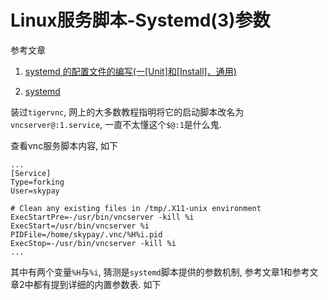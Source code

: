 # Linux服务脚本-Systemd(3)参数

参考文章

1. [systemd 的配置文件的编写(一[Unit]和[Install]、通用)](http://www.321211.net/?p=233)

2. [systemd](http://blog.csdn.net/a624731186/article/details/22690947)

装过`tigervnc`, 网上的大多数教程指明将它的启动脚本改名为`vncserver@:1.service`, 一直不太懂这个`$@:1`是什么鬼.

查看vnc服务脚本内容, 如下

```
...
[Service]
Type=forking
User=skypay

# Clean any existing files in /tmp/.X11-unix environment
ExecStartPre=-/usr/bin/vncserver -kill %i
ExecStart=/usr/bin/vncserver %i
PIDFile=/home/skypay/.vnc/%H%i.pid
ExecStop=-/usr/bin/vncserver -kill %i
...
```

其中有两个变量`%H`与`%i`, 猜测是`systemd`脚本提供的参数机制, 参考文章1和参考文章2中都有提到详细的内置参数表. 如下

